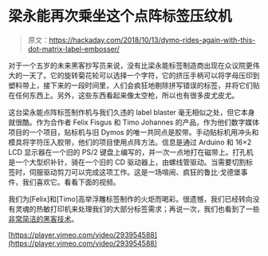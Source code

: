 # 梁永能再次乘坐这个点阵标签压纹机

> 原文：<https://hackaday.com/2018/10/13/dymo-rides-again-with-this-dot-matrix-label-embosser/>

对于一个五岁的未来黑客抄写员来说，没有比梁永能标签制造商出现在众议院更伟大的一天了。它的旋转菊花轮可以选择一个字符，它的挤压手柄可以将字母压印到塑料带上，接下来的一段时间里，人们会疯狂地剔除拼写错误的标签，并将它们贴在任何东西上。另外，这些东西看起来像太空枪，所以也有很多皮尤皮尤。

这台梁永能点阵标签制作机与我们久违的 label blaster 毫无相似之处，但它本身就很酷。作为合作者 Felix Fisgus 和 Timo Johannes 的产品，作为他们数字媒体项目的一个项目，贴标机与旧 Dymos 的唯一共同点是胶带。手动贴标机用冲头和模具将字符压入胶带，他们的项目使用点阵方法。信息是通过 Arduino 和 16×2 LCD 显示器在一个旧的 PS/2 键盘上编写的，并一次一点地打在磁带上。打孔机是一个大型织补针，骑在一个旧的 CD 驱动器上，由螺线管驱动。当需要切割标签时，伺服驱动剪刀可以完成这项工作。这是一场喧闹、疯狂的鲁比·戈德堡事件，我们喜欢它。看看下面的视频。

我们为[Felix]和[Timo]高举浮雕标签制作的火炬而喝彩。很遗憾，我们已经转向没有灵魂的热敏打印机来处理我们的大部分标签需求；再说一次，我们也看到了一些[非常简洁的黑客技术](https://hackaday.com/2017/05/24/tightwad-hacks-label-printer-beats-manufacturer-at-own-game/)。

[https://player.vimeo.com/video/293954588](https://player.vimeo.com/video/293954588)